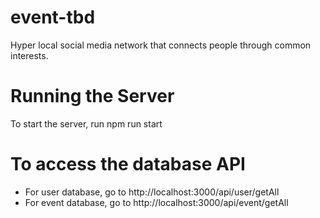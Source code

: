# event-tbd
Hyper local social media network that connects people through common interests.

# Running the Server

To start the server, run npm run start


# To access the database API

- For user database, go to http://localhost:3000/api/user/getAll
- For event database, go to http://localhost:3000/api/event/getAll